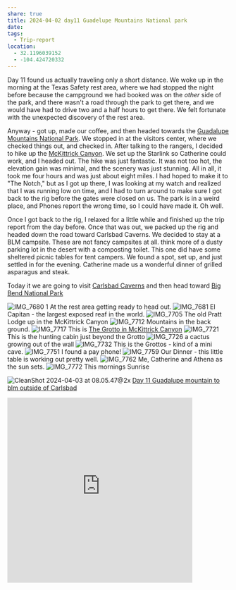 ```yaml
---
share: true
title: 2024-04-02 day11 Guadelupe Mountains National park
date: 
tags:
  - Trip-report
location:
  - 32.1196039152
  - -104.424720332
---
```



Day 11 found us actually traveling only a short distance.  We woke up in the morning at the Texas Safety rest area, where we had stopped the night before because the campground we had booked was on the _other_ side of the park, and there wasn't a road through the park to get there, and we would have had to drive two and a half hours to get there.   We felt fortunate with the unexpected discovery of the rest area.

Anyway - got up, made our coffee, and then headed towards the [Guadalupe Mountains National Park](https://www.nps.gov/gumo/).  We stopped in at the visitors center, where we checked things out, and checked in.   After talking to the rangers, I decided to hike up the [McKittrick Canyon](https://www.nps.gov/gumo/planyourvisit/mckittrick.htm).  We set up the Starlink so Catherine could work, and I headed out.  The hike was just fantastic.  It was not too hot, the elevation gain was minimal, and the scenery was just stunning.   All in all, it took me four hours and was just about eight miles.  I had hoped to make it to "The Notch," but as I got up there, I was looking at my watch and realized that I was running low on time, and I had to turn around to make sure I got back to the rig before the gates were closed on us. The park is in a weird place, and Phones report the wrong time, so I could have made it.  Oh well.

Once I got back to the rig, I relaxed for a little while and finished up the trip report from the day before.  Once that was out, we packed up the rig and headed down the road toward Carlsbad Caverns.  We decided to stay at a BLM campsite.  These are not fancy campsites at all.  think more of a dusty parking lot in the desert with a composting toilet.  This one did have some sheltered picnic tables for tent campers.  We found a spot, set up, and just settled in for the evening.   Catherine made us a wonderful dinner of grilled asparagus and steak.

Today it we are going to visit [Carlsbad Caverns](https://www.nps.gov/cave/) and then head toward [Big Bend National Park](https://www.nps.gov/bibe/)


![IMG_7680 1](../attachments/IMG_7680%201.jpeg)
At the rest area getting ready to head out.
![IMG_7681](../attachments/IMG_7681.jpeg)
El Capitan - the largest exposed reaf in the world.
![IMG_7705](../attachments/IMG_7705.jpeg)
The old Pratt Lodge up in the McKittrick Canyon
![IMG_7712](../attachments/IMG_7712.jpeg)
Mountains in the back ground.
![IMG_7717](../attachments/IMG_7717.jpeg)
This is [The Grotto in McKittrick Canyon](https://www.earthtrekkers.com/mckittrick-canyon-trail-to-the-notch/)
![IMG_7721](../attachments/IMG_7721.jpeg)
This is the hunting cabin just beyond the Grotto
![IMG_7726](../attachments/IMG_7726.jpeg)
a cactus growing out of the wall
![IMG_7732](../attachments/IMG_7732.jpeg)
This is the Grottos - kind of a mini cave.
![IMG_7751](../attachments/IMG_7751.jpeg)
I found a pay phone!
![IMG_7759](../attachments/IMG_7759.jpeg)
Our Dinner - this little table is working out pretty well.
![IMG_7762](../attachments/IMG_7762.jpeg)
Me, Catherine and Athena as the sun sets.
![IMG_7772](../attachments/IMG_7772.jpeg)
This mornings Sunrise


![CleanShot 2024-04-03 at 08.05.47@2x](../attachments/CleanShot%202024-04-03%20at%2008.05.47@2x.png)
[Day 11 Guadalupe mountain to blm outside of Carlsbad](https://www.gaiagps.com/public/uaeg5HhQhDYW11VsSPRlyCe9/)

<iframe src="https://www.gaiagps.com/public/uaeg5HhQhDYW11VsSPRlyCe9/?embed=True" style="border:none; overflow-y: hidden; background-color:white; min-width: 320px; max-width:420px; width:100%; height: 420px;" seamless />


![CleanShot 2024-04-03 at 08.07.29@2x](../attachments/CleanShot%202024-04-03%20at%2008.07.29@2x.png)

[Day11 McKittrick Canyon hike](https://www.gaiagps.com/public/9OzpbJpjTreIHI3EYs9wjIdM/)

<iframe src="https://www.gaiagps.com/public/9OzpbJpjTreIHI3EYs9wjIdM/?embed=True" style="border:none; overflow-y: hidden; background-color:white; min-width: 320px; max-width:420px; width:100%; height: 420px;" seamless />


